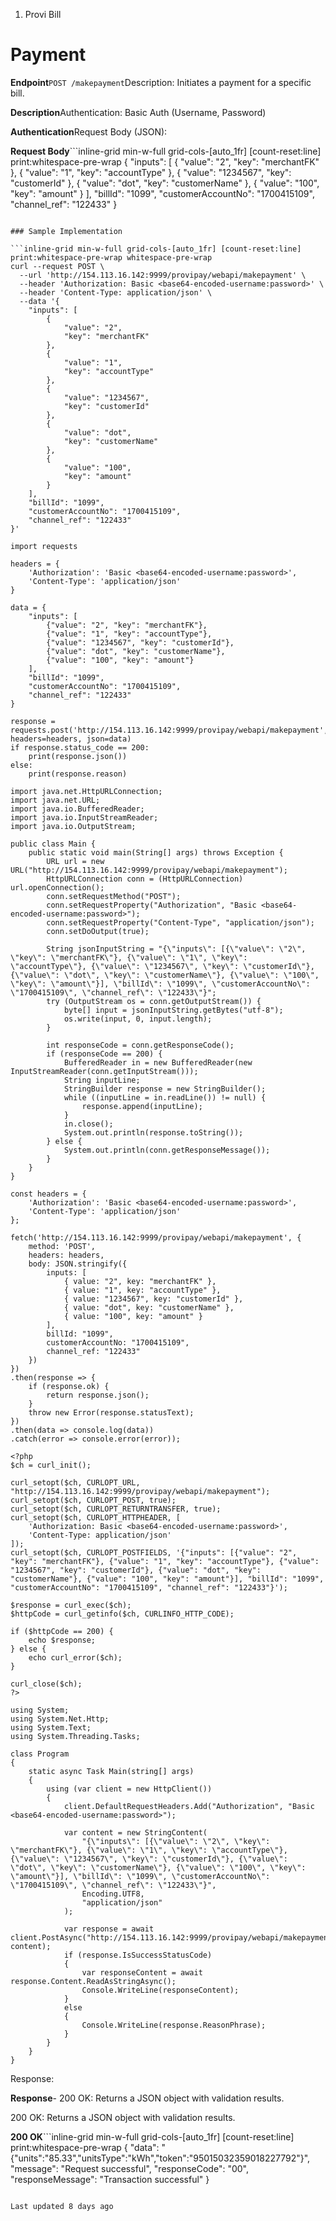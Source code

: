 1. Provi Bill

# Payment

**Endpoint**`POST /makepayment`Description: Initiates a payment for a specific bill.

**Description**Authentication: Basic Auth (Username, Password)

**Authentication**Request Body (JSON):

**Request Body**```inline-grid min-w-full grid-cols-[auto_1fr] [count-reset:line] print:whitespace-pre-wrap
{
    "inputs": [
        {
            "value": "2",
            "key": "merchantFK"
        },
        {
            "value": "1",
            "key": "accountType"
        },
        {
            "value": "1234567",
            "key": "customerId"
        },
        {
            "value": "dot",
            "key": "customerName"
        },
        {
            "value": "100",
            "key": "amount"
        }
    ],
    "billId": "1099",
    "customerAccountNo": "1700415109",
    "channel_ref": "122433"
}
```

### Sample Implementation

```inline-grid min-w-full grid-cols-[auto_1fr] [count-reset:line] print:whitespace-pre-wrap whitespace-pre-wrap
curl --request POST \
  --url 'http://154.113.16.142:9999/provipay/webapi/makepayment' \
  --header 'Authorization: Basic <base64-encoded-username:password>' \
  --header 'Content-Type: application/json' \
  --data '{
    "inputs": [
        {
            "value": "2",
            "key": "merchantFK"
        },
        {
            "value": "1",
            "key": "accountType"
        },
        {
            "value": "1234567",
            "key": "customerId"
        },
        {
            "value": "dot",
            "key": "customerName"
        },
        {
            "value": "100",
            "key": "amount"
        }
    ],
    "billId": "1099",
    "customerAccountNo": "1700415109",
    "channel_ref": "122433"
}'
```

```inline-grid min-w-full grid-cols-[auto_1fr] [count-reset:line] print:whitespace-pre-wrap
import requests

headers = {
    'Authorization': 'Basic <base64-encoded-username:password>',
    'Content-Type': 'application/json'
}

data = {
    "inputs": [
        {"value": "2", "key": "merchantFK"},
        {"value": "1", "key": "accountType"},
        {"value": "1234567", "key": "customerId"},
        {"value": "dot", "key": "customerName"},
        {"value": "100", "key": "amount"}
    ],
    "billId": "1099",
    "customerAccountNo": "1700415109",
    "channel_ref": "122433"
}

response = requests.post('http://154.113.16.142:9999/provipay/webapi/makepayment', headers=headers, json=data)
if response.status_code == 200:
    print(response.json())
else:
    print(response.reason)
```

```inline-grid min-w-full grid-cols-[auto_1fr] [count-reset:line] print:whitespace-pre-wrap
import java.net.HttpURLConnection;
import java.net.URL;
import java.io.BufferedReader;
import java.io.InputStreamReader;
import java.io.OutputStream;

public class Main {
    public static void main(String[] args) throws Exception {
        URL url = new URL("http://154.113.16.142:9999/provipay/webapi/makepayment");
        HttpURLConnection conn = (HttpURLConnection) url.openConnection();
        conn.setRequestMethod("POST");
        conn.setRequestProperty("Authorization", "Basic <base64-encoded-username:password>");
        conn.setRequestProperty("Content-Type", "application/json");
        conn.setDoOutput(true);

        String jsonInputString = "{\"inputs\": [{\"value\": \"2\", \"key\": \"merchantFK\"}, {\"value\": \"1\", \"key\": \"accountType\"}, {\"value\": \"1234567\", \"key\": \"customerId\"}, {\"value\": \"dot\", \"key\": \"customerName\"}, {\"value\": \"100\", \"key\": \"amount\"}], \"billId\": \"1099\", \"customerAccountNo\": \"1700415109\", \"channel_ref\": \"122433\"}";
        try (OutputStream os = conn.getOutputStream()) {
            byte[] input = jsonInputString.getBytes("utf-8");
            os.write(input, 0, input.length);
        }

        int responseCode = conn.getResponseCode();
        if (responseCode == 200) {
            BufferedReader in = new BufferedReader(new InputStreamReader(conn.getInputStream()));
            String inputLine;
            StringBuilder response = new StringBuilder();
            while ((inputLine = in.readLine()) != null) {
                response.append(inputLine);
            }
            in.close();
            System.out.println(response.toString());
        } else {
            System.out.println(conn.getResponseMessage());
        }
    }
}
```

```inline-grid min-w-full grid-cols-[auto_1fr] [count-reset:line] print:whitespace-pre-wrap
const headers = {
    'Authorization': 'Basic <base64-encoded-username:password>',
    'Content-Type': 'application/json'
};

fetch('http://154.113.16.142:9999/provipay/webapi/makepayment', {
    method: 'POST',
    headers: headers,
    body: JSON.stringify({
        inputs: [
            { value: "2", key: "merchantFK" },
            { value: "1", key: "accountType" },
            { value: "1234567", key: "customerId" },
            { value: "dot", key: "customerName" },
            { value: "100", key: "amount" }
        ],
        billId: "1099",
        customerAccountNo: "1700415109",
        channel_ref: "122433"
    })
})
.then(response => {
    if (response.ok) {
        return response.json();
    }
    throw new Error(response.statusText);
})
.then(data => console.log(data))
.catch(error => console.error(error));
```

```inline-grid min-w-full grid-cols-[auto_1fr] [count-reset:line] print:whitespace-pre-wrap
<?php
$ch = curl_init();

curl_setopt($ch, CURLOPT_URL, "http://154.113.16.142:9999/provipay/webapi/makepayment");
curl_setopt($ch, CURLOPT_POST, true);
curl_setopt($ch, CURLOPT_RETURNTRANSFER, true);
curl_setopt($ch, CURLOPT_HTTPHEADER, [
    'Authorization: Basic <base64-encoded-username:password>',
    'Content-Type: application/json'
]);
curl_setopt($ch, CURLOPT_POSTFIELDS, '{"inputs": [{"value": "2", "key": "merchantFK"}, {"value": "1", "key": "accountType"}, {"value": "1234567", "key": "customerId"}, {"value": "dot", "key": "customerName"}, {"value": "100", "key": "amount"}], "billId": "1099", "customerAccountNo": "1700415109", "channel_ref": "122433"}');

$response = curl_exec($ch);
$httpCode = curl_getinfo($ch, CURLINFO_HTTP_CODE);

if ($httpCode == 200) {
    echo $response;
} else {
    echo curl_error($ch);
}

curl_close($ch);
?>
```

```inline-grid min-w-full grid-cols-[auto_1fr] [count-reset:line] print:whitespace-pre-wrap
using System;
using System.Net.Http;
using System.Text;
using System.Threading.Tasks;

class Program
{
    static async Task Main(string[] args)
    {
        using (var client = new HttpClient())
        {
            client.DefaultRequestHeaders.Add("Authorization", "Basic <base64-encoded-username:password>");

            var content = new StringContent(
                "{\"inputs\": [{\"value\": \"2\", \"key\": \"merchantFK\"}, {\"value\": \"1\", \"key\": \"accountType\"}, {\"value\": \"1234567\", \"key\": \"customerId\"}, {\"value\": \"dot\", \"key\": \"customerName\"}, {\"value\": \"100\", \"key\": \"amount\"}], \"billId\": \"1099\", \"customerAccountNo\": \"1700415109\", \"channel_ref\": \"122433\"}",
                Encoding.UTF8,
                "application/json"
            );

            var response = await client.PostAsync("http://154.113.16.142:9999/provipay/webapi/makepayment", content);
            if (response.IsSuccessStatusCode)
            {
                var responseContent = await response.Content.ReadAsStringAsync();
                Console.WriteLine(responseContent);
            }
            else
            {
                Console.WriteLine(response.ReasonPhrase);
            }
        }
    }
}
```

Response:

**Response**- 200 OK: Returns a JSON object with validation results.

200 OK: Returns a JSON object with validation results.

**200 OK**```inline-grid min-w-full grid-cols-[auto_1fr] [count-reset:line] print:whitespace-pre-wrap
{
    "data": "{\"units\":\"85.33\",\"unitsType\":\"kWh\",\"token\":\"95015032359018227792\"}",
    "message": "Request successful",
    "responseCode": "00",
    "responseMessage": "Transaction successful"
}
```

Last updated 8 days ago